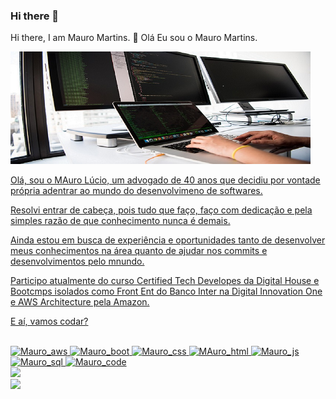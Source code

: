 ### Hi there 👋

Hi there, I am Mauro Martins. 👋 Olá Eu sou o Mauro Martins.

<div>
<a href="https://github.com/MauroM13/MauroM13">
<img height="180cm" src="https://github.com/MauroM13/MauroM13/blob/main/pexels-christina-morillo-1181675.jpg">  
</div>
                                                                                 
Olá, sou o MAuro Lúcio, um advogado de 40 anos que decidiu por vontade própria adentrar ao mundo do desenvolvimeno de softwares.

Resolvi entrar de cabeça, pois tudo que faço, faço com dedicação e pela simples razão de que conhecimento nunca é demais.

Ainda estou em busca de experiência e oportunidades tanto de desenvolver meus conhecimentos na área quanto de ajudar nos commits e desenvolvimentos pelo mnundo.

Participo atualmente do curso Certified Tech Developes da Digital House e Bootcmps isolados como Front Ent do Banco Inter na Digital Innovation One e AWS Architecture pela Amazon.
  
E aí, vamos codar?
  
      
  <div style= "display:inline_block"><br> 
      <img allign=center alt="Mauro_aws" height='70' width='60' src="https://cdn.jsdelivr.net/gh/devicons/devicon/icons/amazonwebservices/amazonwebservices-original-wordmark.svg">
    <img allign="center" alt="Mauro_boot" height='70' width='60' src="https://cdn.jsdelivr.net/gh/devicons/devicon/icons/bootstrap/bootstrap-plain-wordmark.svg" />
    <img allign="center" alt="Mauro_css" height='70' width='60' src="https://cdn.jsdelivr.net/gh/devicons/devicon/icons/css3/css3-original-wordmark.svg" />
    <img allign="center" alt="MAuro_html" height='70' width='60'src="https://cdn.jsdelivr.net/gh/devicons/devicon/icons/html5/html5-original-wordmark.svg" />
    <img allign="center" alt="Mauro_js" height='70' width='60'src="https://cdn.jsdelivr.net/gh/devicons/devicon/icons/javascript/javascript-plain.svg" />
    <img allign="center" alt="Mauro_sql" height='70' width='60'src="https://cdn.jsdelivr.net/gh/devicons/devicon/icons/mysql/mysql-original-wordmark.svg" />
    <img allign="center" alt="Mauro_code" height='70' width='60'src="https://cdn.jsdelivr.net/gh/devicons/devicon/icons/vscode/vscode-original.svg" />
                                                                                                                                                     
<div> 
    <a href="mailto:mauroluciomartins@gmail.com"><img src="https://img.shields.io/badge/Gmail-D14836?style=for-the-badge&logo=gmail&logoColor=white" target="_blank"></a>
</div>
    
<div>
    <a href="https://www.linkedin.com/in/mauro-lucio-martins-marques-b8339534/" target="_blank"> <img src="https://img.shields.io/badge/LinkedIn-0077B5?style=for-the-badge&logo=linkedin&logoColor=white" target="_blank"></a>
 </div>
    

